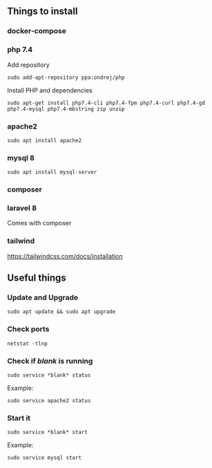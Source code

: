 ## Things to install

### docker-compose



### php 7.4

Add repository

`sudo add-apt-repository ppa:ondrej/php`

Install PHP and dependencies

`sudo apt-get install php7.4-cli php7.4-fpm php7.4-curl php7.4-gd php7.4-mysql php7.4-mbstring zip unzip`

### apache2

`sudo apt install apache2`

### mysql 8

`sudo apt install mysql-server`

### composer



### laravel 8

Comes with composer

### tailwind

https://tailwindcss.com/docs/installation

## Useful things

### Update and Upgrade

`sudo apt update && sudo apt upgrade`

### Check ports

`netstat -tlnp`

### Check if *blank* is running

`sudo service *blank* status`

Example:

`sudo service apache2 status`

### Start it

`sudo service *blank* start`

Example:

`sudo service mysql start`